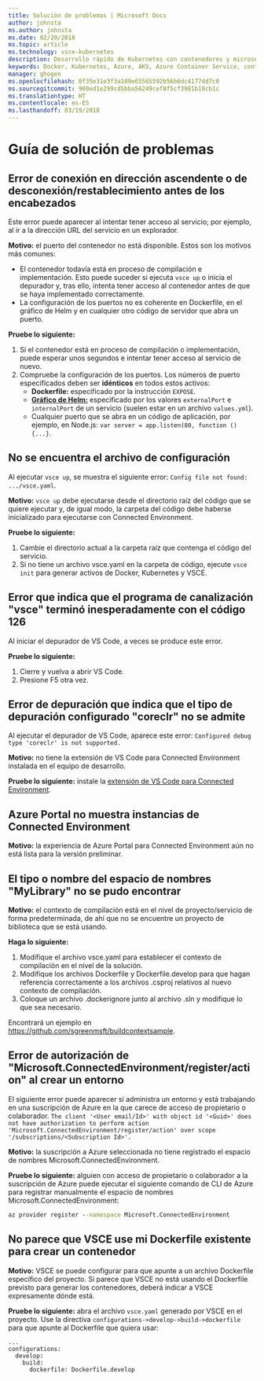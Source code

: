```yaml
---
title: Solución de problemas | Microsoft Docs
author: johnsta
ms.author: johnsta
ms.date: 02/20/2018
ms.topic: article
ms.technology: vsce-kubernetes
description: Desarrollo rápido de Kubernetes con contenedores y microservicios en Azure
keywords: Docker, Kubernetes, Azure, AKS, Azure Container Service, contenedores
manager: ghogen
ms.openlocfilehash: 0f35e31e3f3a109e65565592b56b6dc4177dd7c0
ms.sourcegitcommit: 900ed1e299cd5bba56249cef8f5cf3981b10cb1c
ms.translationtype: HT
ms.contentlocale: es-ES
ms.lasthandoff: 03/19/2018
---
```

# <a name="troubleshooting-guide"></a>Guía de solución de problemas

## <a name="error-upstream-connect-error-or-disconnectreset-before-headers"></a>Error de conexión en dirección ascendente o de desconexión/restablecimiento antes de los encabezados
Este error puede aparecer al intentar tener acceso al servicio; por ejemplo, al ir a la dirección URL del servicio en un explorador. 

**Motivo:** el puerto del contenedor no está disponible. Estos son los motivos más comunes: 
* El contenedor todavía está en proceso de compilación e implementación. Esto puede suceder si ejecuta `vsce up` o inicia el depurador y, tras ello, intenta tener acceso al contenedor antes de que se haya implementado correctamente.
* La configuración de los puertos no es coherente en Dockerfile, en el gráfico de Helm y en cualquier otro código de servidor que abra un puerto.

**Pruebe lo siguiente:**
1. Si el contenedor está en proceso de compilación o implementación, puede esperar unos segundos e intentar tener acceso al servicio de nuevo. 
1. Compruebe la configuración de los puertos. Los números de puerto especificados deben ser **idénticos** en todos estos activos:
    * **Dockerfile:** especificado por la instrucción `EXPOSE`.
    * **[Gráfico de Helm:](https://docs.helm.sh)** especificado por los valores `externalPort` e `internalPort` de un servicio (suelen estar en un archivo `values.yml`).
    * Cualquier puerto que se abra en un código de aplicación, por ejemplo, en Node.js: `var server = app.listen(80, function () {...}`.


## <a name="config-file-not-found"></a>No se encuentra el archivo de configuración
Al ejecutar `vsce up`, se muestra el siguiente error: `Config file not found: .../vsce.yaml`.

**Motivo:** `vsce up` debe ejecutarse desde el directorio raíz del código que se quiere ejecutar y, de igual modo, la carpeta del código debe haberse inicializado para ejecutarse con Connected Environment.

**Pruebe lo siguiente:**
1. Cambie el directorio actual a la carpeta raíz que contenga el código del servicio. 
1. Si no tiene un archivo vsce.yaml en la carpeta de código, ejecute `vsce init` para generar activos de Docker, Kubernetes y VSCE.

## <a name="error-the-pipe-program-vsce-exited-unexpectedly-with-code-126"></a>Error que indica que el programa de canalización "vsce" terminó inesperadamente con el código 126
Al iniciar el depurador de VS Code, a veces se produce este error.

**Pruebe lo siguiente:**
1. Cierre y vuelva a abrir VS Code.
2. Presione F5 otra vez.


## <a name="debugging-error-configured-debug-type-coreclr-is-not-supported"></a>Error de depuración que indica que el tipo de depuración configurado "coreclr" no se admite
Al ejecutar el depurador de VS Code, aparece este error: `Configured debug type 'coreclr' is not supported.`

**Motivo:** no tiene la extensión de VS Code para Connected Environment instalada en el equipo de desarrollo.

**Pruebe lo siguiente:** instale la [extensión de VS Code para Connected Environment](get-started-netcore-01.md#get-kubernetes-debugging-for-vs-code).


## <a name="the-azure-portal-doesnt-show-connected-environment-instances"></a>Azure Portal no muestra instancias de Connected Environment

**Motivo:** la experiencia de Azure Portal para Connected Environment aún no está lista para la versión preliminar.


## <a name="the-type-or-namespace-name-mylibrary-could-not-be-found"></a>El tipo o nombre del espacio de nombres "MyLibrary" no se pudo encontrar

**Motivo:** el contexto de compilación está en el nivel de proyecto/servicio de forma predeterminada, de ahí que no se encuentre un proyecto de biblioteca que se está usando.

**Haga lo siguiente:**
1. Modifique el archivo vsce.yaml para establecer el contexto de compilación en el nivel de la solución.
2. Modifique los archivos Dockerfile y Dockerfile.develop para que hagan referencia correctamente a los archivos .csproj relativos al nuevo contexto de compilación.
3. Coloque un archivo .dockerignore junto al archivo .sln y modifique lo que sea necesario.

Encontrará un ejemplo en https://github.com/sgreenmsft/buildcontextsample.

## <a name="microsoftconnectedenvironmentregisteraction-authorization-error-when-creating-an-environment"></a>Error de autorización de "Microsoft.ConnectedEnvironment/register/action" al crear un entorno
El siguiente error puede aparecer si administra un entorno y está trabajando en una suscripción de Azure en la que carece de acceso de propietario o colaborador.
`The client '<User email/Id>' with object id '<Guid>' does not have authorization to perform action 'Microsoft.ConnectedEnvironment/register/action' over scope '/subscriptions/<Subscription Id>'.`

**Motivo:** la suscripción a Azure seleccionada no tiene registrado el espacio de nombres Microsoft.ConnectedEnvironment.

**Pruebe lo siguiente:** alguien con acceso de propietario o colaborador a la suscripción de Azure puede ejecutar el siguiente comando de CLI de Azure para registrar manualmente el espacio de nombres Microsoft.ConnectedEnvironment:

```cmd
az provider register --namespace Microsoft.ConnectedEnvironment
```

## <a name="vsce-doesnt-seem-to-use-my-existing-dockerfile-to-build-a-container"></a>No parece que VSCE use mi Dockerfile existente para crear un contenedor 

**Motivo:** VSCE se puede configurar para que apunte a un archivo Dockerfile específico del proyecto. Si parece que VSCE no está usando el Dockerfile previsto para generar los contenedores, deberá indicar a VSCE expresamente dónde está. 

**Pruebe lo siguiente:** abra el archivo `vsce.yaml` generado por VSCE en el proyecto. Use la directiva `configurations->develop->build->dockerfile` para que apunte al Dockerfile que quiera usar:

```
...
configurations:
  develop:
    build:
      dockerfile: Dockerfile.develop
```
